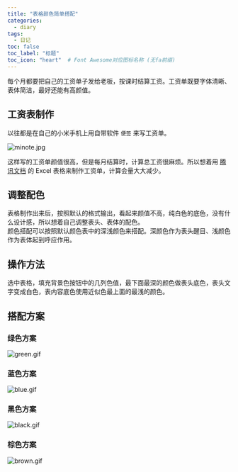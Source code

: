 ```yaml
---
title: "表格颜色简单搭配"
categories:
  - diary
tags:
  - 日记
toc: false
toc_label: "标题"
toc_icon: "heart"  # Font Awesome对应图标名称 (无fa前缀)	
---
```

每个月都要把自己的工资单子发给老板，按课时结算工资。工资单既要字体清晰、表体简洁，最好还能有高颜值。

## 工资表制作
以往都是在自己的小米手机上用自带软件 `便签` 来写工资单。

![minote.jpg](https://i.loli.net/2019/10/07/SmOrY9PqhtMzNiT.jpg)

这样写的工资单颜值很高，但是每月结算时，计算总工资很麻烦。所以想着用 [腾讯文档](https://docs.qq.com/desktop) 的 Excel 表格来制作工资单，计算会量大大减少。

## 调整配色
表格制作出来后，按照默认的格式输出，看起来颜值不高，纯白色的底色，没有什么设计感，所以想着自己调整表头、表体的配色。    
颜色搭配可以按照默认颜色表中的深浅颜色来搭配。深颜色作为表头醒目、浅颜色作为表体起到呼应作用。

## 操作方法
选中表格，填充背景色按钮中的几列色值，最下面最深的颜色做表头底色，表头文字变成白色，表内容底色使用近似色最上面的最浅的颜色。

## 搭配方案
### 绿色方案
![green.gif](https://i.loli.net/2019/10/07/raCnNtQpXcTMBYm.gif)

### 蓝色方案
![blue.gif](https://i.loli.net/2019/10/07/JKShj3O9sBoZYfF.gif)

### 黑色方案
![black.gif](https://i.loli.net/2019/10/07/E2dJ4Dos1NaHGlx.gif)

### 棕色方案
![brown.gif](https://i.loli.net/2019/10/07/CXZkzWKv45hpDGb.gif)
